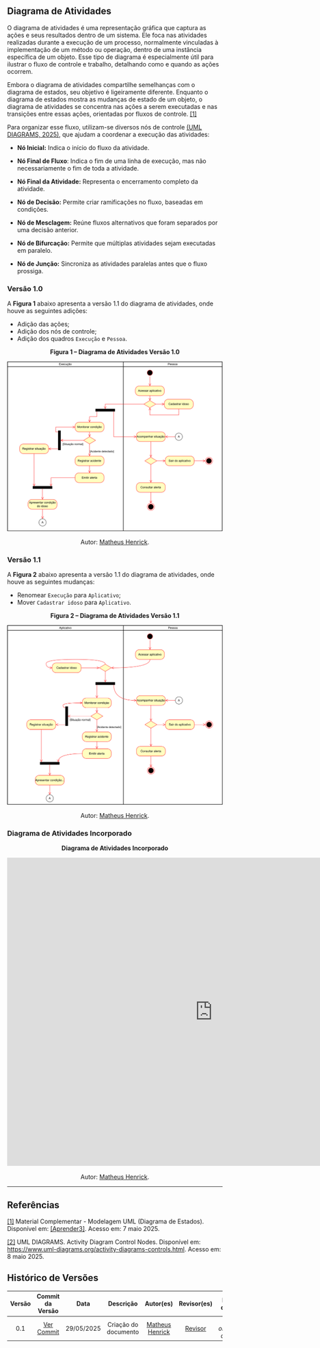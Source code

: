 ## Diagrama de Atividades

O diagrama de atividades é uma representação gráfica que captura as ações e seus resultados dentro de um sistema. Ele foca nas atividades realizadas durante a execução de um processo, normalmente vinculadas à implementação de um método ou operação, dentro de uma instância específica de um objeto. Esse tipo de diagrama é especialmente útil para ilustrar o fluxo de controle e trabalho, detalhando como e quando as ações ocorrem.

Embora o diagrama de atividades compartilhe semelhanças com o diagrama de estados, seu objetivo é ligeiramente diferente. Enquanto o diagrama de estados mostra as mudanças de estado de um objeto, o diagrama de atividades se concentra nas ações a serem executadas e nas transições entre essas ações, orientadas por fluxos de controle. [[1]](#ref1)

Para organizar esse fluxo, utilizam-se diversos nós de controle [(UML DIAGRAMS, 2025)](#ref2), que ajudam a coordenar a execução das atividades:

- **Nó Inicial:** Indica o início do fluxo da atividade.

- **Nó Final de Fluxo**: Indica o fim de uma linha de execução, mas não necessariamente o fim de toda a atividade.

- **Nó Final da Atividade:** Representa o encerramento completo da atividade.

- **Nó de Decisão:** Permite criar ramificações no fluxo, baseadas em condições.

- **Nó de Mesclagem:** Reúne fluxos alternativos que foram separados por uma decisão anterior.

- **Nó de Bifurcação:** Permite que múltiplas atividades sejam executadas em paralelo.

- **Nó de Junção:** Sincroniza as atividades paralelas antes que o fluxo prossiga.



### Versão 1.0

A **Figura 1** abaixo apresenta a versão 1.1 do diagrama de atividades, onde houve as seguintes adições:

- Adição das ações;
- Adição dos nós de controle;
- Adição dos quadros `Execução` e `Pessoa`.

<div align="center">
  <p><strong>Figura 1 – Diagrama de Atividades Versão 1.0</strong></p>
  <img src="../../assets/diagrama-de-atividades-v1.0.png">
  <p>Autor: <a href="https://github.com/MatheusHenrickSantos">Matheus Henrick</a>.</p>
</div>

### Versão 1.1

A **Figura 2** abaixo apresenta a versão 1.1 do diagrama de atividades, onde houve as seguintes mudanças:

- Renomear `Execução` para `Aplicativo`;
- Mover `Cadastrar idoso` para `Aplicativo`.

<div align="center">
  <p><strong>Figura 2 – Diagrama de Atividades Versão 1.1</strong></p>
  <img src="../../assets/diagrama-de-atividades-v1.1.svg">
  <p>Autor: <a href="https://github.com/MatheusHenrickSantos">Matheus Henrick</a>.</p>
</div>



### Diagrama de Atividades Incorporado

<div align="center">
  <p><strong>Diagrama de Atividades Incorporado</strong></p>
  <iframe allowfullscreen frameborder="0" style="width:960px; height:720px" src="https://viewer.diagrams.net/?tags=%7B%7D&lightbox=1&highlight=0000ff&edit=_blank&layers=1&nav=1&title=diagrama-de-atividades.drawio&dark=auto#R%3Cmxfile%3E%3Cdiagram%20id%3D%22kvMhK4vXqCjmHUlBjYWa%22%20name%3D%22P%C3%A1gina-1%22%3E7V3dk5s2EP9r%2FOgMQgLsx7Pv0naazGR6D22fMpzR2bQYuYDju%2Fz1FUbiQwIjcxYc9mWmjRFCCO3ubz%2B0q0zgcvvyS%2BTuNl%2BJh4OJaXgvE3g%2FMU3g2HP6V9rymrVYDsoa1pHvsU5Fw6P%2FE7NGg7XufQ%2FHlY4JIUHi76qNKxKGeJVU2twoIodqt2cSVN%2B6c9dYanhcuYHc%2BqfvJZusdWY6Rfuv2F9v%2BJsB%2F%2BCtyzuzL4k3rkcOpSb4MIHLiJAk%2B7V9WeIgXTy%2BLtlznxvu5hOLcJioPOA4T3e%2F%2F%2Fb4Hf3zPToYm%2BnuOThMERvmhxvs2Rd%2Fw3FMXDbn5JUvRHzwt4Eb0qvFJtkGtBHQn3HiRgmjGn0%2FXDyTMHlkT6XXKxIE7i72n%2FKWDYn8n7SXm4%2FBRv7ip6OzYSPyb77gZqnTZz8IliQg0XFW8Pn4h94%2FbPwEP%2B7cVTrEgfIibWOfhqMEvzQuGshJQXkYky1OolfahT0whZx8jH8huzwUzIA4r25KjOAg1ugyBlznYxc0oj8Ymc4gGYQSyZYkjPcBJUX6voB%2Br0y%2BiOxDD3tsfetWq0RVN1oxmiJO09KaG8c%2FabtMi5WRU69yhz2hRJETjNpIJwtVqGQZMpmAWUMmfVQyJSrdrch254abI5liP9m7kyWc3DnH%2F0Ny4yQz50OTzKqhGMXCTKp2gb9yE%2F%2FH7ZGpin9geMmSyCSRhI5C7QNRVW3cXXo%2FU1mJm2B5oXMCDLDQc6tN0cCaZYa6lhkpLLNHTSV2SaJkQ9YkdIOHorW8%2FOmKUREK7gJ%2FHdK2J5IkZEtv4NC7Sw21dJAdDrMWJiSzk6QoJM84PkU%2F%2B6%2F04pPFL%2F8u37t%2FqVy98qsXPyk9Rq%2F%2BZlNOfxcPpRf8mWwp0u%2BvsEBM9tEKt%2FOuIqtQU9eN1vhUR6uepSIcpGBVnV0di7BHvxGfzqewekxYZUaArOoY2cTYYwKn5fPoznzOG2U85aB3KOHzqpEys4YVcdP%2BkPGzZVxZdtvBACoKuaNHyHOhZvxoWwKjNQi5PJKgumxbGChbCm1owV9XttzU8EKbqJuguiS5dh9K1m3Z0R%2BLrIOKpBeC3ybrJUkv5H4gWecs2irrmd94eWGHhhDHcLoKu2m3jNQg7ZQp3NdSt13aIW6esinOGBgnJ9bSn%2F7IZnBR6IHz0YrVVahQU1WFGhMdYkWNuArPAaOrWAGrbSTdSlS2uR9dP419eOSmAyDAqQaq4OCBKnumADrjc48gEgB8cJtpxODezWYCk%2F5splbM5mzeblzpcZAcu8KOltkR2qEQTMn3i3pCdkd2j2QM35Dt0z5ux%2B%2Brg%2FdZNShTBzpWn6DjmOMFnSuwKB1lRw1qAR0Aq9YGAmqR19aBoBjd0Y064w04jEB5Xo6PNSlPYAp8bHTlY2EgKJrVmvkY1QQXm32hG82SmYmxl5osmVmvWTJAJtvD1k%2BODu21psg0xDi4GQqqNLLA0H4slDMu%2FsBrn65NlnOx8j36xfjWCYXQ4IT62CjUoct5YmhrlNNS1OVAT5QTClFOOOvqCSMxx6VfXQ4U8gqu2RNuwR2ROraMO726wkDWD19J6Cck0w8rEnr%2BladQnqcp4ODJeWB8IdM%2Bt4tVEZ8DVXv%2Blx7Enwt8JYq4KuA73SKfzVvFl9YIpuwmTKzFY01ythGSaEu9Meu%2BlqG%2FuE84EPCEsewqNWKjGl7e%2Bp535PcIx%2F5Pt3D%2B2PfSwa1F%2BsIad7ARU1ghDBttkpeftDJnJrqNWGN8si2TReTfak9UPXoxwkWen2OsRf%2BbKrnD7wudrsmOBcp2rJ6YlJiUBeYdYU0aSEyP1WzHmgp2bIlLq3CyoB%2B9LP9nHTFtye6A0p1pcQs0PgRqHzqi1g5HPv3WFPxKsvStaF2QfRL4IRUEXr2XMmJGhsd0szqd9X4bfPGfcXAMfNGPiZK03imJXP%2FIltiNkwOO6c9FiA8lQb2fOJSn7f%2F2aYXdYrWPflCxyq8n8C6dbdHABa%2Faw7k%2F3koo35FUwufcBOQvcfcJka3C3FrUZvshIeRm1tl%2BNaaf6LtdLpt4fKbfG8EVKEHrlCNwie%2BzoG%2FGkWV9rhF8TVWTEuipKRBcla7QC4TsQ9BzmhRSKU24Ki5%2FXyaEKhdDTVwslgN3TQqRBuo5FIZqcsisxV0ecjc8ilTUjfDIQB5Po%2BLs7OCgBquycHBMZ1YhypS98o1MYwFhVGEEfQ4PknVyeYflFoqQT1tRM0EKB8%2Ft5AHWD9O%2BH9O%2Bd7vdFLNcoZxw1qvdbpmjs2jqQraNdkmT%2Bd013adfs53jwWBmO2xg17NjJuImojiQZoOHHzcxIja%2FYAFcB%2Ff0%2FbA2aohMvzUMLRxtYYplq8rb2oIVIUW0L1URJ%2FgMqK0i7nR%2FPRVxluwg6y%2FGPa1yxZiBUxMq67WwxBpxqKyMReAEEuW4cm4M4ThE72DEPaX2fFlTj54VPZGuhYSi0OsqzwWCHWuh02DU0l8PGNkKtu2HN6V3o6RX7yoPB3Muq8lE7tW7ske85awaLa4gfdkna0mjqUX6ft0rzgtDwb5og6KusC8N1HOZhC27V3e7CMeUTo3Jelllue%2BR%2BObijkDIILDNGpzqt6hcTrYcDVB13diam3YVrgx0GrCGcJO5DdMOUUiPZSokA1pm10ouq0E39wVRH1UMQ27dcg3RntOqqSJROGHF6lrFIA3E8xn74uPRsvHU%2BGRAIZhpnAoiNFqJXThcxbJsjxMoH%2BGpalma2gpwBTblIY6ezvBEIzYoOgbcK8zYvCPVv5uDVI%2BaRHrcHFtIVpSytlSxVxpI8VSDc6Nbebl6nuHbEt0S09LO7c8qJbRGw9B4NUdHiTznSIaeJVLVqkd6zhkZnUSKp4MJEnNuf00SJsebl67n8nyr2wx1zAQotWoSXnoNdSCFmOwNlwELO1Fg6DJgeNsnCTUqrUvVFai6PsoVBJrOMEZ2FUicrkcKoZkYfO03FQndXirShd30LuyrWnyoyeCaiudTA1G%2FqZ%2FALY50sdoBeln8g3RZ9%2BKf9YMP%2FwM%3D%3C%2Fdiagram%3E%3C%2Fmxfile%3E#%7B%22pageId%22%3A%22kvMhK4vXqCjmHUlBjYWa%22%7D" id="D8RdfbWlaboS"></iframe>
  <p>Autor: <a href="https://github.com/MatheusHenrickSantos">Matheus Henrick</a>.</p>
</div>

---



## Referências 

<a id="ref1"></a>
[[1]](#diagrama-de-atividades) Material Complementar - Modelagem UML (Diagrama de Estados). Disponível em: [[Aprender3]](https://aprender3.unb.br/pluginfile.php/3075176/mod_page/content/1/Material%20Complementar%20T%C3%B3pico%202%20-%20DSW%20-%20Modelagem%20A.zip). Acesso em: 7 maio 2025.

<a id="ref2"></a>
[[2]](#diagrama-de-atividades) UML DIAGRAMS. Activity Diagram Control Nodes. Disponível em: https://www.uml-diagrams.org/activity-diagrams-controls.html. Acesso em: 8 maio 2025.



## Histórico de Versões

| Versão | Commit da Versão | Data | Descrição | Autor(es) | Revisor(es) | Descrição da Revisão | Commit da Revisão |
|:------:|:----------------:|:----:|:---------:|:---------:|:-----------:|:--------------------:|:-----------------:|
| 0.1    | [Ver Commit](https://github.com/UnBArqDsw2025-1-Turma01/2025.1-T01-_G1_Embarcado_Entrega_03/commit/0faceb7feecbf82014784dd561d10555901b1eab) | 29/05/2025 | Criação do documento | [Matheus Henrick](https://github.com/MatheusHenrickSantos) | [Revisor](https://github.com/) | *(inserir observações da revisão)* | [Ver Commit](https://github.com/) |
